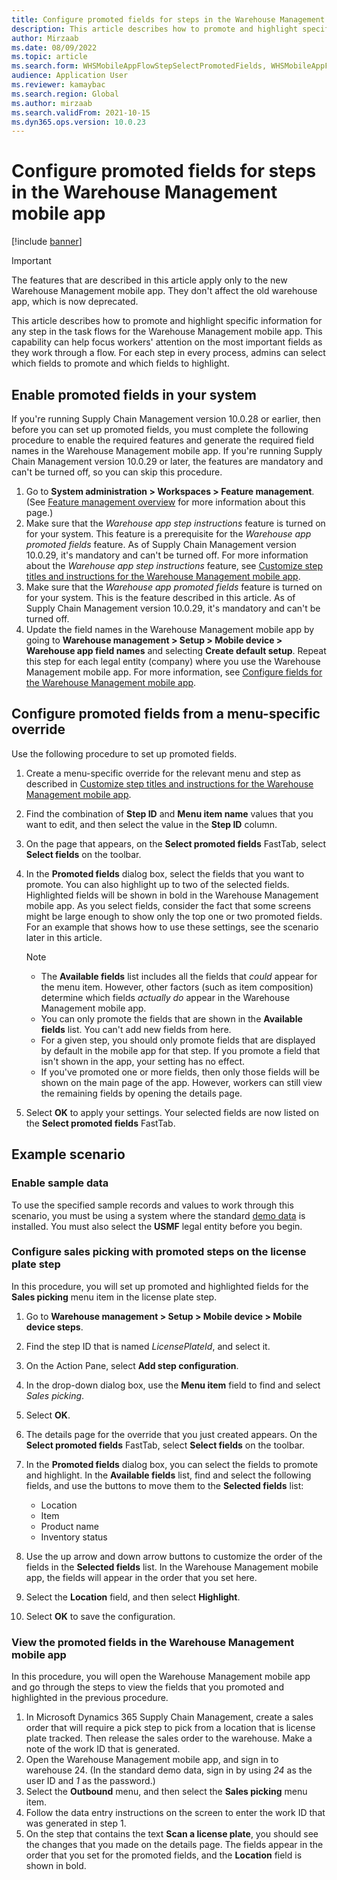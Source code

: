 ```yaml
---
title: Configure promoted fields for steps in the Warehouse Management mobile app
description: This article describes how to promote and highlight specific information for any step in the task flows for the Warehouse Management mobile app.
author: Mirzaab
ms.date: 08/09/2022
ms.topic: article
ms.search.form: WHSMobileAppFlowStepSelectPromotedFields, WHSMobileAppFlowStepListPage, WHSMobileAppFlowStepAddDetour, WHSMobileAppFlowStepDetourSelectFields
audience: Application User
ms.reviewer: kamaybac
ms.search.region: Global
ms.author: mirzaab
ms.search.validFrom: 2021-10-15
ms.dyn365.ops.version: 10.0.23
---
```


# Configure promoted fields for steps in the Warehouse Management mobile app

[!include [banner](../includes/banner.md)]

> [!IMPORTANT]
> The features that are described in this article apply only to the new Warehouse Management mobile app. They don't affect the old warehouse app, which is now deprecated.

This article describes how to promote and highlight specific information for any step in the task flows for the Warehouse Management mobile app. This capability can help focus workers' attention on the most important fields as they work through a flow. For each step in every process, admins can select which fields to promote and which fields to highlight.

## Enable promoted fields in your system

If you're running Supply Chain Management version 10.0.28 or earlier, then before you can set up promoted fields, you must complete the following procedure to enable the required features and generate the required field names in the Warehouse Management mobile app. If you're running Supply Chain Management version 10.0.29 or later, the features are mandatory and can't be turned off, so you can skip this procedure.

1. Go to **System administration \> Workspaces \> Feature management**. (See [Feature management overview](../../fin-ops-core/fin-ops/get-started/feature-management/feature-management-overview.md) for more information about this page.)
1. Make sure that the *Warehouse app step instructions* feature is turned on for your system. This feature is a prerequisite for the *Warehouse app promoted fields* feature. As of Supply Chain Management version 10.0.29, it's mandatory and can't be turned off. For more information about the *Warehouse app step instructions* feature, see [Customize step titles and instructions for the Warehouse Management mobile app](mobile-app-titles-instructions.md).
1. Make sure that the *Warehouse app promoted fields* feature is turned on for your system. This is the feature described in this article. As of Supply Chain Management version 10.0.29, it's mandatory and can't be turned off.
1. Update the field names in the Warehouse Management mobile app by going to **Warehouse management \> Setup \> Mobile device \> Warehouse app field names** and selecting **Create default setup**. Repeat this step for each legal entity (company) where you use the Warehouse Management mobile app. For more information, see [Configure fields for the Warehouse Management mobile app](configure-app-field-names-priorities-warehouse.md).

## Configure promoted fields from a menu-specific override

Use the following procedure to set up promoted fields.

1. Create a menu-specific override for the relevant menu and step as described in [Customize step titles and instructions for the Warehouse Management mobile app](mobile-app-titles-instructions.md).
1. Find the combination of **Step ID** and **Menu item name** values that you want to edit, and then select the value in the **Step ID** column.
1. On the page that appears, on the **Select promoted fields** FastTab, select **Select fields** on the toolbar.
1. In the **Promoted fields** dialog box, select the fields that you want to promote. You can also highlight up to two of the selected fields. Highlighted fields will be shown in bold in the Warehouse Management mobile app. As you select fields, consider the fact that some screens might be large enough to show only the top one or two promoted fields. For an example that shows how to use these settings, see the scenario later in this article.

    > [!NOTE]
    > - The **Available fields** list includes all the fields that *could* appear for the menu item. However, other factors (such as item composition) determine which fields *actually do* appear in the Warehouse Management mobile app. 
    > - You can only promote the fields that are shown in the **Available fields** list. You can't add new fields from here.
    > - For a given step, you should only promote fields that are displayed by default in the mobile app for that step. If you promote a field that isn't shown in the app, your setting has no effect.
    > - If you've promoted one or more fields, then only those fields will be shown on the main page of the app. However, workers can still view the remaining fields by opening the details page.

1. Select **OK** to apply your settings. Your selected fields are now listed on the **Select promoted fields** FastTab.

## Example scenario

### Enable sample data

To use the specified sample records and values to work through this scenario, you must be using a system where the standard [demo data](../../fin-ops-core/fin-ops/get-started/demo-data.md) is installed. You must also select the **USMF** legal entity before you begin.

### Configure sales picking with promoted steps on the license plate step

In this procedure, you will set up promoted and highlighted fields for the **Sales picking** menu item in the license plate step.

1. Go to **Warehouse management \> Setup \> Mobile device \> Mobile device steps**.
1. Find the step ID that is named *LicensePlateId*, and select it.
1. On the Action Pane, select **Add step configuration**.
1. In the drop-down dialog box, use the **Menu item** field to find and select *Sales picking*.
1. Select **OK**.
1. The details page for the override that you just created appears. On the **Select promoted fields** FastTab, select **Select fields** on the toolbar.
1. In the **Promoted fields** dialog box, you can select the fields to promote and highlight. In the **Available fields** list, find and select the following fields, and use the buttons to move them to the **Selected fields** list:

    - Location
    - Item
    - Product name
    - Inventory status

1. Use the up arrow and down arrow buttons to customize the order of the fields in the **Selected fields** list. In the Warehouse Management mobile app, the fields will appear in the order that you set here.
1. Select the **Location** field, and then select **Highlight**.
1. Select **OK** to save the configuration.

### View the promoted fields in the Warehouse Management mobile app

In this procedure, you will open the Warehouse Management mobile app and go through the steps to view the fields that you promoted and highlighted in the previous procedure.

1. In Microsoft Dynamics 365 Supply Chain Management, create a sales order that will require a pick step to pick from a location that is license plate tracked. Then release the sales order to the warehouse. Make a note of the work ID that is generated.
1. Open the Warehouse Management mobile app, and sign in to warehouse 24. (In the standard demo data, sign in by using *24* as the user ID and *1* as the password.)
1. Select the **Outbound** menu, and then select the **Sales picking** menu item.
1. Follow the data entry instructions on the screen to enter the work ID that was generated in step 1.
1. On the step that contains the text **Scan a license plate**, you should see the changes that you made on the details page. The fields appear in the order that you set for the promoted fields, and the **Location** field is shown in bold.
